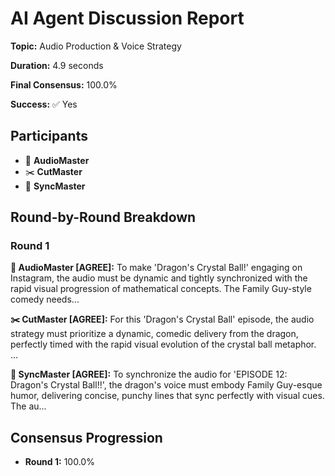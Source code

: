 # AI Agent Discussion Report

**Topic:** Audio Production & Voice Strategy

**Duration:** 4.9 seconds

**Final Consensus:** 100.0%

**Success:** ✅ Yes

## Participants

- 🎵 **AudioMaster**
- ✂️ **CutMaster**
- 🎯 **SyncMaster**

## Round-by-Round Breakdown

### Round 1

**🎵 AudioMaster [AGREE]:** To make 'Dragon's Crystal Ball!' engaging on Instagram, the audio must be dynamic and tightly synchronized with the rapid visual progression of mathematical concepts. The Family Guy-style comedy needs...

**✂️ CutMaster [AGREE]:** For this 'Dragon's Crystal Ball' episode, the audio strategy must prioritize a dynamic, comedic delivery from the dragon, perfectly timed with the rapid visual evolution of the crystal ball metaphor. ...

**🎯 SyncMaster [AGREE]:** To synchronize the audio for 'EPISODE 12: Dragon's Crystal Ball!!', the dragon's voice must embody Family Guy-esque humor, delivering concise, punchy lines that sync perfectly with visual cues. The au...

## Consensus Progression

- **Round 1:** 100.0%
